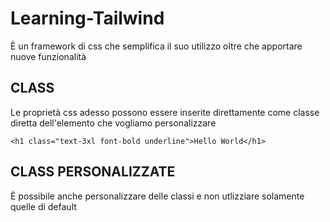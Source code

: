 # Learning-Tailwind

È un framework di css che semplifica il suo utilizzo oltre che apportare nuove funzionalità

## CLASS

Le proprietà css adesso possono essere inserite direttamente come classe diretta dell'elemento che vogliamo personalizzare

`<h1 class="text-3xl font-bold underline">Hello World</h1>`

## CLASS PERSONALIZZATE

È possibile anche personalizzare delle classi e non utlizziare solamente quelle di default

